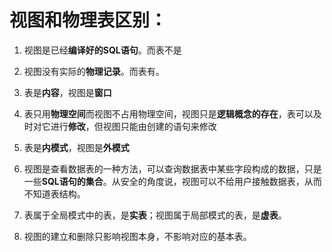 # 视图和物理表区别：



1. 视图是已经**编译好的SQL语句**。而表不是 

2. 视图没有实际的**物理记录**。而表有。
3. 表是**内容**，视图是**窗口**
4. 表只用**物理空间**而视图不占用物理空间，视图只是**逻辑概念的存在**，表可以及时对它进行**修改**，但视图只能由创建的语句来修改
5. 表是**内模式**，视图是**外模式**
6. 视图是查看数据表的一种方法，可以查询数据表中某些字段构成的数据，只是一些**SQL语句的集合**。从安全的角度说，视图可以不给用户接触数据表，从而不知道表结构。
7. 表属于全局模式中的表，是**实表**；视图属于局部模式的表，是**虚表**。 
8. 视图的建立和删除只影响视图本身，不影响对应的基本表。